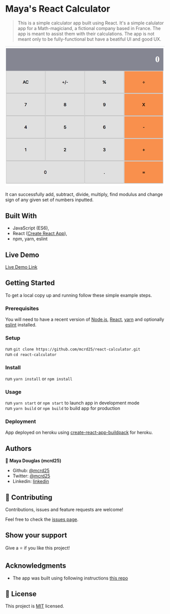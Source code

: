 # Maya's React Calculator

> This is a simple calculator app built using React. It's a simple calulator app for a Math-magiciand, a fictional company based in France. The app is meant to assist them with their calculations. The app is not meant only to be fully-functional but have a beatiful UI and good UX.

![screenshot](./app_screenshot.png)

It can successfully add, subtract, divide, multiply, find modulus and change sign of any given set of numbers inputted.

## Built With

- JavaScript (ES6),
- React ([Create React App](https://facebook.github.io/create-react-app)), 
- npm, yarn, eslint

## Live Demo
[Live Demo Link](https://mayareactcalculator.herokuapp.com/)


## Getting Started

To get a local copy up and running follow these simple example steps.

### Prerequisites
You will need to have a recent version of [Node.js](https://nodejs.org/en/), [React](https://reactjs.org/docs/create-a-new-react-app.html#create-react-app), [yarn](https://classic.yarnpkg.com/en/docs/instal) and optionally [eslint](https://www.npmjs.com/package/eslint) installed.

### Setup
run `git clone https://github.com/mcrd25/react-calculator.git` <br>
run `cd react-calculator`
### Install
run `yarn install` or `npm install`
### Usage
run `yarn start` or `npm start` to launch app in development mode <br>
run `yarn build` or `npm build` to build app for production

### Deployment
App deployed on heroku using [create-react-app-buildpack](https://github.com/mars/create-react-app-buildpack) for heroku.


## Authors

👤 **Maya Douglas (mcrd25)**

- Github: [@mcrd25](https://github.com/mcrd25)
- Twitter: [@mcrd25](https://twitter.com/mcrd25)
- Linkedin: [linkedin](https://linkedin.com/in/mayadouglas)


## 🤝 Contributing

Contributions, issues and feature requests are welcome!

Feel free to check the [issues page](issues/).

## Show your support

Give a ⭐️ if you like this project!

## Acknowledgments
- The app was built using following instructions [this repo](https://github.com/microverseinc/project-react-calculator)

## 📝 License

This project is [MIT](LICENSE) licensed.
